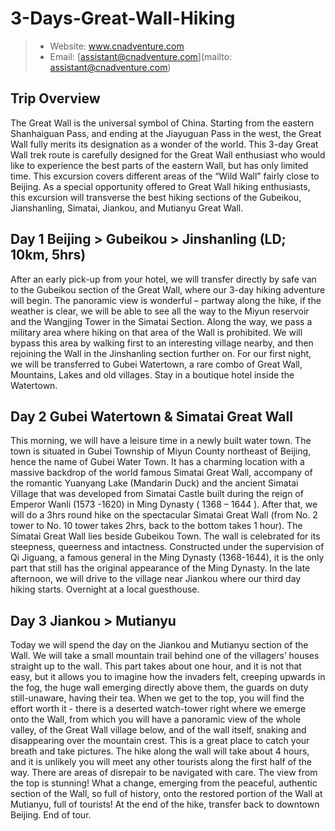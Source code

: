 # 3-Days-Great-Wall-Hiking

> * Website: www.cnadventure.com
> * Email: [assistant@cnadventure.com](mailto: assistant@cnadventure.com)

## Trip Overview
The Great Wall is the universal symbol of China. Starting from the eastern Shanhaiguan Pass, and ending at the Jiayuguan Pass in the west, the Great Wall fully merits its designation as a wonder of the world. This 3-day Great Wall trek route is carefully designed for the Great Wall enthusiast who would like to experience the best parts of the eastern Wall, but has only limited time. This excursion covers different areas of the “Wild Wall” fairly close to Beijing. As a special opportunity offered to Great Wall hiking enthusiasts, this excursion will transverse the best hiking sections of the Gubeikou, Jianshanling, Simatai, Jiankou, and Mutianyu Great Wall.

## Day 1 Beijing > Gubeikou > Jinshanling (LD; 10km, 5hrs)
After an early pick-up from your hotel, we will transfer directly by safe van to the Gubeikou section of the Great Wall, where our 3-day hiking adventure will begin. The panoramic view is wonderful – partway along the hike, if the weather is clear, we will be able to see all the way to the Miyun reservoir and the Wangjing Tower in the Simatai Section. Along the way, we pass a military area where hiking on that area of the Wall is prohibited. We will bypass this area by walking first to an interesting village nearby, and then rejoining the Wall in the Jinshanling section further on. For our first night, we will be transferred to Gubei Watertown, a rare combo of Great Wall, Mountains, Lakes and old villages. Stay in a boutique hotel inside the Watertown.

## Day 2 Gubei Watertown & Simatai Great Wall
This morning, we will have a leisure time in a newly built water town. The town is situated in Gubei Township of Miyun County northeast of Beijing, hence the name of Gubei Water Town. It has a charming location with a massive backdrop of the world famous Simatai Great Wall, accompany of the romantic Yuanyang Lake (Mandarin Duck) and the ancient Simatai Village that was developed from Simatai Castle built during the reign of Emperor Wanli (1573 -1620) in Ming Dynasty ( 1368 – 1644 ). After that, we will do a 3hrs round hike on the spectacular Simatai Great Wall (from No. 2 tower to No. 10 tower takes 2hrs, back to the bottom takes 1 hour). The Simatai Great Wall lies beside Gubeikou Town. The wall is celebrated for its steepness, queerness and intactness. Constructed under the supervision of Qi Jiguang, a famous general in the Ming Dynasty (1368-1644), it is the only part that still has the original appearance of the Ming Dynasty. In the late afternoon, we will drive to the village near Jiankou where our third day hiking starts. Overnight at a local guesthouse. 

## Day 3 Jiankou > Mutianyu
Today we will spend the day on the Jiankou and Mutianyu section of the Wall. We will take a small mountain trail behind one of the villagers’ houses straight up to the wall. This part takes about one hour, and it is not that easy, but it allows you to imagine how the invaders felt, creeping upwards in the fog, the huge wall emerging directly above them, the guards on duty still-unaware, having their tea. When we get to the top, you will find the effort worth it - there is a deserted watch-tower right where we emerge onto the Wall, from which you will have a panoramic view of the whole valley, of the Great Wall village below, and of the wall itself, snaking and disappearing over the mountain crest. This is a great place to catch your breath and take pictures.
The hike along the wall will take about 4 hours, and it is unlikely you will meet any other tourists along the first half of the way. There are areas of disrepair to be navigated with care. The view from the top is stunning! What a change, emerging from the peaceful, authentic section of the Wall, so full of history, onto the restored portion of the Wall at Mutianyu, full of tourists! At the end of the hike, transfer back to downtown Beijing. End of tour.
